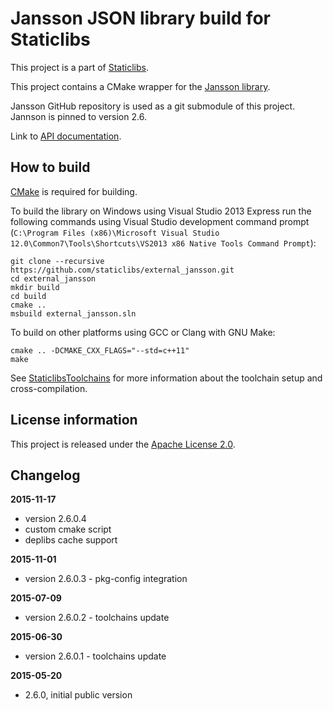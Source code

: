Jansson JSON library build for Staticlibs
=========================================

This project is a part of [Staticlibs](http://staticlibs.net/).

This project contains a CMake wrapper for the [Jansson library](https://github.com/akheron/jansson). 

Jansson GitHub repository is used as a git submodule of this project. Jannson is pinned to version 2.6.

Link to [API documentation](https://jansson.readthedocs.org/en/2.6/).

How to build
------------

[CMake](http://cmake.org/) is required for building.

To build the library on Windows using Visual Studio 2013 Express run the following commands using
Visual Studio development command prompt 
(`C:\Program Files (x86)\Microsoft Visual Studio 12.0\Common7\Tools\Shortcuts\VS2013 x86 Native Tools Command Prompt`):

    git clone --recursive https://github.com/staticlibs/external_jansson.git
    cd external_jansson
    mkdir build
    cd build
    cmake ..
    msbuild external_jansson.sln

To build on other platforms using GCC or Clang with GNU Make:

    cmake .. -DCMAKE_CXX_FLAGS="--std=c++11"
    make

See [StaticlibsToolchains](https://github.com/staticlibs/wiki/wiki/StaticlibsToolchains) for 
more information about the toolchain setup and cross-compilation.

License information
-------------------

This project is released under the [Apache License 2.0](http://www.apache.org/licenses/LICENSE-2.0).

Changelog
---------

**2015-11-17**

 * version 2.6.0.4
 * custom cmake script
 * deplibs cache support

**2015-11-01**

 * version 2.6.0.3 - pkg-config integration

**2015-07-09**

 * version 2.6.0.2 - toolchains update

**2015-06-30**

 * version 2.6.0.1 - toolchains update

**2015-05-20**

 * 2.6.0, initial public version
